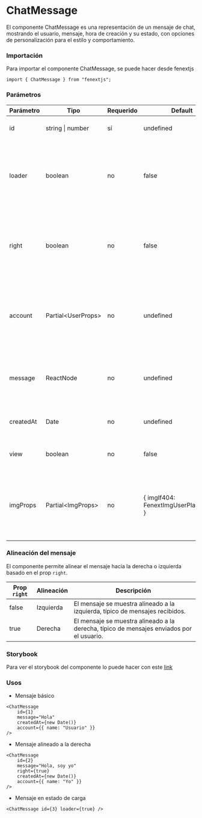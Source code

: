 # ChatMessage

El componente ChatMessage es una representación de un mensaje de chat, mostrando el usuario, mensaje, hora de creación y su estado, con opciones de personalización para el estilo y comportamiento.

### Importación

Para importar el componente ChatMessage, se puede hacer desde fenextjs

```tsx copy
import { ChatMessage } from "fenextjs";
```

### Parámetros

| Parámetro | Tipo                 | Requerido | Default                                  | Descripcion                                                                                       |
| --------- | -------------------- | --------- | ---------------------------------------- | ------------------------------------------------------------------------------------------------- |
| id        | string \| number     | sí        | undefined                                | Identificador único del mensaje.                                                                  |
| loader    | boolean              | no        | false                                    | Indica si el componente está en estado de carga, mostrando placeholders en lugar de contenido.    |
| right     | boolean              | no        | false                                    | Define si el mensaje debe alinearse a la derecha, generalmente para mensajes propios.             |
| account   | Partial\<UserProps\> | no        | undefined                                | Propiedades parciales del usuario que envía el mensaje, incluyendo nombre e imagen de perfil.     |
| message   | ReactNode            | no        | undefined                                | El contenido del mensaje, puede ser texto o cualquier nodo de React.                              |
| createdAt | Date                 | no        | undefined                                | Fecha y hora en la que fue creado el mensaje.                                                     |
| view      | boolean              | no        | false                                    | Indica si el mensaje ha sido visto o no.                                                          |
| imgProps  | Partial\<ImgProps\>  | no        | \{ imgIf404: FenextImgUserPlaceholder \} | Propiedades adicionales para el componente Img que se utiliza para mostrar la imagen del usuario. |

### Alineación del mensaje

El componente permite alinear el mensaje hacia la derecha o izquierda basado en el prop `right`.

| Prop `right` | Alineación | Descripción                                                                              |
| ------------ | ---------- | ---------------------------------------------------------------------------------------- |
| false        | Izquierda  | El mensaje se muestra alineado a la izquierda, típico de mensajes recibidos.             |
| true         | Derecha    | El mensaje se muestra alineado a la derecha, típico de mensajes enviados por el usuario. |

### Storybook

Para ver el storybook del componente lo puede hacer con este [link](https://fenextjs-component-storybook.vercel.app/?path=/story/chat-message--index)

### Usos

-   Mensaje básico

```tsx copy
<ChatMessage
    id={1}
    message="Hola"
    createdAt={new Date()}
    account={{ name: "Usuario" }}
/>
```

-   Mensaje alineado a la derecha

```tsx copy
<ChatMessage
    id={2}
    message="Hola, soy yo"
    right={true}
    createdAt={new Date()}
    account={{ name: "Yo" }}
/>
```

-   Mensaje en estado de carga

```tsx copy
<ChatMessage id={3} loader={true} />
```
